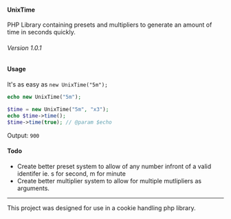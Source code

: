#### UnixTime
PHP Library containing presets and multipliers to generate an amount of time in seconds quickly.
###### Version 1.0.1
#### Usage

It's as easy as `new UnixTime("5m");`

```php
echo new UnixTime("5m");

$time = new UnixTime("5m", "x3");
echo $time->time();
$time->time(true); // @param $echo
```
Output: `900`

#### Todo
- Create better preset system to allow of any number infront of a valid identifer ie. s for second, m for minute
- Create better multiplier system to allow for multiple mutlipliers as arguments.

--- 
This project was designed for use in a cookie handling php library.
